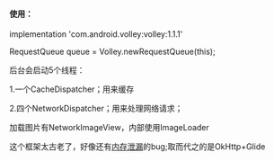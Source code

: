 #### 使用：
implementation 'com.android.volley:volley:1.1.1'

RequestQueue queue = Volley.newRequestQueue(this);

后台会启动5个线程：

1.一个CacheDispatcher；用来缓存

2.四个NetworkDispatcher；用来处理网络请求；

加载图片有NetworkImageView，内部使用ImageLoader

这个框架太古老了，好像还有[内存泄漏](../java/mem/MemoryLeak.md)的bug;取而代之的是OkHttp+Glide